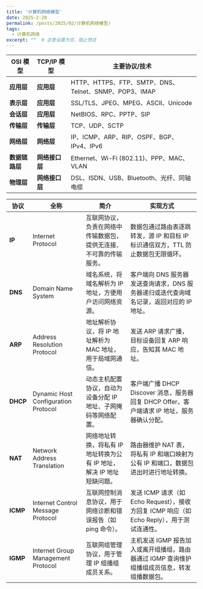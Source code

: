 ```yaml
---
title: '计算机网络模型'
date: 2025-2-20
permalink: /posts/2025/02/计算机网络模型/
tags:
  - 计算机网络
excerpt: ""  # 这里设置为空，阻止预览
---
```


| OSI 模型       | TCP/IP 模型    | 主要协议/技术                                         |
| -------------- | -------------- | ----------------------------------------------------- |
| **应用层**     | **应用层**     | HTTP、HTTPS、FTP、SMTP、DNS、Telnet、SNMP、POP3、IMAP |
| **表示层**     | **应用层**     | SSL/TLS、JPEG、MPEG、ASCII、Unicode                   |
| **会话层**     | **应用层**     | NetBIOS、RPC、PPTP、SIP                               |
| **传输层**     | **传输层**     | TCP、UDP、SCTP                                        |
| **网络层**     | **网络层**     | IP、ICMP、ARP、RIP、OSPF、BGP、IPv4、IPv6             |
| **数据链路层** | **网络接口层** | Ethernet、Wi-Fi (802.11)、PPP、MAC、VLAN              |
| **物理层**     | **网络接口层** | DSL、ISDN、USB、Bluetooth、光纤、同轴电缆             |

| 协议     | 全称                                | 简介                                                         | 实现方式                                                     |
| -------- | ----------------------------------- | ------------------------------------------------------------ | ------------------------------------------------------------ |
| **IP**   | Internet Protocol                   | 互联网协议，负责在网络中传输数据包，提供无连接、不可靠的传输服务。 | 数据包通过路由表逐跳转发，源 IP 和目标 IP 标识通信双方，TTL 防止数据包无限循环。 |
| **DNS**  | Domain Name System                  | 域名系统，将域名解析为 IP 地址，方便用户访问网络资源。       | 客户端向 DNS 服务器发送查询请求，DNS 服务器递归或迭代查询域名记录，返回对应的 IP 地址。 |
| **ARP**  | Address Resolution Protocol         | 地址解析协议，将 IP 地址解析为 MAC 地址，用于局域网通信。    | 发送 ARP 请求广播，目标设备回复 ARP 响应，告知其 MAC 地址。  |
| **DHCP** | Dynamic Host Configuration Protocol | 动态主机配置协议，自动为设备分配 IP 地址、子网掩码等网络配置。 | 客户端广播 DHCP Discover 消息，服务器回复 DHCP Offer，客户端请求 IP 地址，服务器确认分配。 |
| **NAT**  | Network Address Translation         | 网络地址转换，将私有 IP 地址转换为公有 IP 地址，解决 IP 地址短缺问题。 | 路由器维护 NAT 表，将私有 IP 和端口映射为公有 IP 和端口，数据包进出时进行地址转换。 |
| **ICMP** | Internet Control Message Protocol   | 互联网控制消息协议，用于网络诊断和错误报告（如 ping 命令）。 | 发送 ICMP 请求（如 Echo Request），接收方回复 ICMP 响应（如 Echo Reply），用于测试连通性。 |
| **IGMP** | Internet Group Management Protocol  | 互联网组管理协议，用于管理 IP 组播组成员关系。               | 主机发送 IGMP 报告加入或离开组播组，路由器通过 IGMP 查询维护组播组成员信息，转发组播数据包。 |
